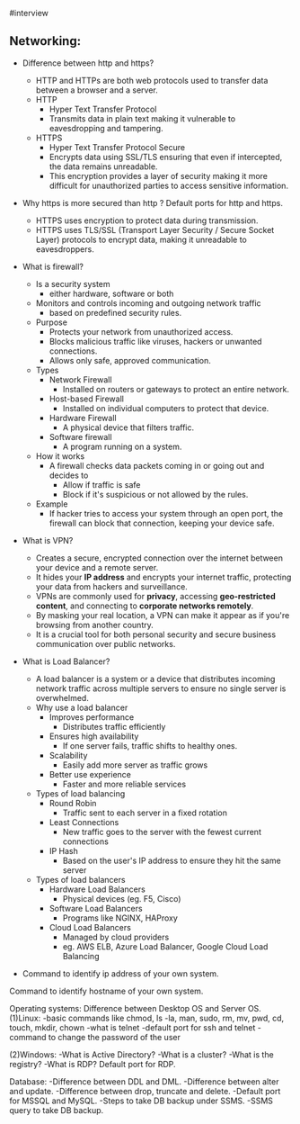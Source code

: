 #interview 
## Networking: 
* Difference between http and https?
	* HTTP and HTTPs are both web protocols used to transfer data between a browser and a server.
	* HTTP
		* Hyper Text Transfer Protocol
		* Transmits data in plain text making it vulnerable to eavesdropping and tampering.
	* HTTPS
		* Hyper Text Transfer Protocol Secure
		* Encrypts data using SSL/TLS ensuring that even if intercepted, the data remains unreadable.
		* This encryption provides a layer of security making it more difficult for unauthorized parties to access sensitive information.

* Why https is more secured than http ? Default ports for http and https.
	* HTTPS uses encryption to protect data during transmission.
	* HTTPS uses TLS/SSL (Transport Layer Security / Secure Socket Layer) protocols to encrypt data, making it unreadable to eavesdroppers.

* What is firewall? 
	* Is a security system
		* either hardware, software or both
	* Monitors and controls incoming and outgoing network traffic
		* based on predefined security rules.
	* Purpose
		* Protects your network from unauthorized access.
		* Blocks malicious traffic like viruses, hackers or unwanted connections.
		* Allows only safe, approved communication.
	* Types
		* Network Firewall
			* Installed on routers or gateways to protect an entire network.
		* Host-based Firewall
			* Installed on individual computers to protect that device.
		* Hardware Firewall
			* A physical device that filters traffic.
		* Software firewall
			* A program running on a system.
	* How it works
		* A firewall checks data packets coming in or going out and decides to
			* Allow if traffic is safe
			*  Block if it's suspicious or not allowed by the rules.
	* Example
		* If hacker tries to access your system through an open port, the firewall can block that connection, keeping your device safe.

* What is VPN?
	* Creates a secure, encrypted connection over the internet between your device and a remote server. 
	* It hides your **IP address** and encrypts your internet traffic, protecting your data from hackers and surveillance. 
	* VPNs are commonly used for **privacy**, accessing **geo-restricted content**, and connecting to **corporate networks remotely**. 
	* By masking your real location, a VPN can make it appear as if you're browsing from another country.
	* It is a crucial tool for both personal security and secure business communication over public networks.

* What is Load Balancer?
	* A load balancer is a system or a device that distributes incoming network traffic across multiple servers to ensure no single server is overwhelmed.
	* Why use a load balancer
		* Improves performance
			* Distributes traffic efficiently
		* Ensures high availability
			* If one server fails, traffic shifts to healthy ones.
		* Scalability
			* Easily add more server as traffic grows
		* Better use experience
			* Faster and more reliable services
	* Types of load balancing
		* Round Robin
			* Traffic sent to each server in a fixed rotation
		* Least Connections
			* New traffic goes to the server with the fewest current connections
		* IP Hash
			* Based on the user's IP address to ensure they hit the same server
	* Types of load balancers
		* Hardware Load Balancers
			* Physical devices (eg. F5, Cisco)
		* Software Load Balancers
			* Programs like NGINX, HAProxy
		* Cloud Load Balancers
			* Managed by cloud providers
			* eg. AWS ELB, Azure Load Balancer, Google Cloud Load Balancing

* Command to identify ip address of your own system. 


Command to identify hostname of your own system. 

Operating systems: Difference between Desktop OS and Server OS. 
(1)Linux: 
-basic commands like chmod, ls -la, man, sudo, rm, mv, pwd, cd, touch, mkdir, chown 
-what is telnet 
-default port for ssh and telnet 
-command to change the password of the user 

(2)Windows: 
-What is Active Directory? 
-What is a cluster? 
-What is the registry? 
-What is RDP? 
Default port for RDP. 

Database: 
-Difference between DDL and DML. 
-Difference between alter and update. 
-Difference between drop, truncate and delete. 
-Default port for MSSQL and MySQL. 
-Steps to take DB backup under SSMS. 
-SSMS query to take DB backup.